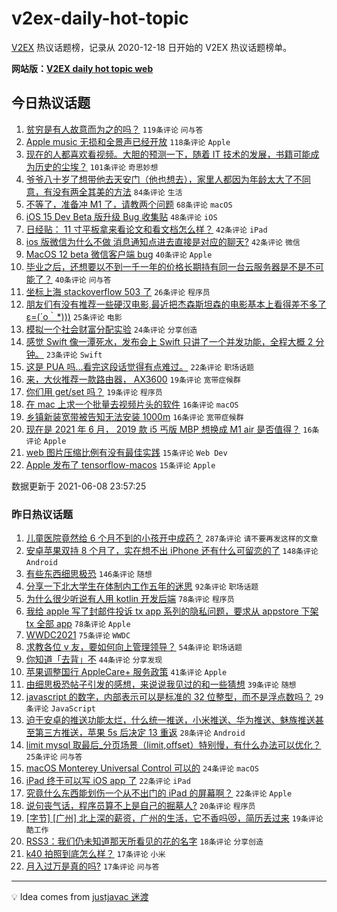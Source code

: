 # v2ex-daily-hot-topic

[V2EX](https://www.v2ex.com/) 热议话题榜，记录从 2020-12-18 日开始的 V2EX 热议话题榜单。

**网站版：[V2EX daily hot topic web](https://boojack.github.io/v2ex-daily-hot-topic-web/)**

## 今日热议话题

<!-- TODAY BEGIN -->

1. [贫穷是有人故意而为之的吗？](https://www.v2ex.com/t/782210) `119条评论` `问与答`
1. [Apple music 无损和全景声已经开放](https://www.v2ex.com/t/782099) `118条评论` `Apple`
1. [现在的人都喜欢看视频。大胆的预测一下，随着 IT 技术的发展，书籍可能成为历史的尘埃？](https://www.v2ex.com/t/782116) `101条评论` `奇思妙想`
1. [爷爷八十岁了想带他去天安门（他也想去），家里人都因为年龄太大了不同意，有没有两全其美的方法](https://www.v2ex.com/t/782045) `84条评论` `生活`
1. [不等了，准备冲 M1 了，请教两个问题](https://www.v2ex.com/t/782143) `68条评论` `macOS`
1. [iOS 15 Dev Beta 版升级 Bug 收集贴](https://www.v2ex.com/t/782073) `48条评论` `iOS`
1. [日经贴： 11 寸平板拿来看论文和看文档怎么样？](https://www.v2ex.com/t/782165) `42条评论` `iPad`
1. [ios 版微信为什么不做 消息通知点进去直接是对应的聊天?](https://www.v2ex.com/t/782047) `42条评论` `微信`
1. [MacOS 12 beta 微信客户端 bug](https://www.v2ex.com/t/782124) `40条评论` `Apple`
1. [毕业之后，还想要以不到一千一年的价格长期持有同一台云服务器是不是不可能了？](https://www.v2ex.com/t/782043) `40条评论` `问与答`
1. [坐标上海 stackoverflow 503 了](https://www.v2ex.com/t/782219) `26条评论` `程序员`
1. [朋友们有没有推荐一些硬汉电影,最近把杰森斯坦森的电影基本上看得差不多了ε=(´ο｀*)))](https://www.v2ex.com/t/782201) `25条评论` `电影`
1. [模拟一个社会财富分配实验](https://www.v2ex.com/t/782114) `24条评论` `分享创造`
1. [感觉 Swift 像一潭死水，发布会上 Swift 只讲了一个并发功能，全程大概 2 分钟。](https://www.v2ex.com/t/782121) `23条评论` `Swift`
1. [这是 PUA 吗…看完这段话觉得有点难过。](https://www.v2ex.com/t/782256) `22条评论` `职场话题`
1. [来，大伙推荐一款路由器， AX3600](https://www.v2ex.com/t/782187) `19条评论` `宽带症候群`
1. [你们用 get/set 吗？](https://www.v2ex.com/t/782167) `19条评论` `程序员`
1. [在 mac 上求一个批量去视频片头的软件](https://www.v2ex.com/t/782235) `16条评论` `macOS`
1. [乡镇新装宽带被告知无法安装 1000m](https://www.v2ex.com/t/782087) `16条评论` `宽带症候群`
1. [现在是 2021 年 6 月， 2019 款 i5 丐版 MBP 想换成 M1 air 是否值得？](https://www.v2ex.com/t/782053) `16条评论` `Apple`
1. [web 图片压缩比例有没有最佳实践](https://www.v2ex.com/t/782257) `15条评论` `Web Dev`
1. [Apple 发布了 tensorflow-macos](https://www.v2ex.com/t/782228) `15条评论` `Apple`

数据更新于 2021-06-08 23:57:25

<!-- TODAY END -->

### 昨日热议话题

<!-- YESTERDAY BEGIN -->

1. [儿童医院竟然给 6 个月不到的小孩开中成药？](https://www.v2ex.com/t/781819) `287条评论` `请不要再发这样的文章`
1. [安卓苹果双持 8 个月了，实在想不出 iPhone 还有什么可留恋的了](https://www.v2ex.com/t/781943) `148条评论` `Android`
1. [有些东西细思极恐](https://www.v2ex.com/t/781794) `146条评论` `随想`
1. [分享一下北大学生在体制内工作五年的迷思](https://www.v2ex.com/t/781821) `92条评论` `职场话题`
1. [为什么很少听说有人用 kotlin 开发后端](https://www.v2ex.com/t/781828) `78条评论` `程序员`
1. [我给 apple 写了封邮件投诉 tx app 系列的隐私问题，要求从 appstore 下架 tx 全部 app](https://www.v2ex.com/t/781843) `78条评论` `Apple`
1. [WWDC2021](https://www.v2ex.com/t/781790) `75条评论` `WWDC`
1. [求教各位 v 友，要如何向上管理领导？](https://www.v2ex.com/t/781782) `54条评论` `职场话题`
1. [你知道「去背」不](https://www.v2ex.com/t/781921) `44条评论` `分享发现`
1. [苹果调整国行 AppleCare+ 服务政策](https://www.v2ex.com/t/781791) `41条评论` `Apple`
1. [由细思极恐帖子引发的感想，来说说我见过的和一些猜想](https://www.v2ex.com/t/781831) `39条评论` `随想`
1. [javascript 的数字，内部表示可以是标准的 32 位整型，而不是浮点数吗？](https://www.v2ex.com/t/781924) `29条评论` `JavaScript`
1. [迫于安卓的推送功能太烂，什么统一推送，小米推送、华为推送、魅族推送甚至第三方推送，苹果 5s 后决定 13 重返](https://www.v2ex.com/t/781911) `28条评论` `Android`
1. [limit mysql 取最后_分页场景（limit,offset）特别慢，有什么办法可以优化？](https://www.v2ex.com/t/781896) `25条评论` `问与答`
1. [macOS Monterey Universal Control 可以的](https://www.v2ex.com/t/782012) `24条评论` `macOS`
1. [iPad 终于可以写 iOS app 了](https://www.v2ex.com/t/782007) `22条评论` `iPad`
1. [究竟什么东西能划伤一个从不出门的 iPad 的屏幕啊？](https://www.v2ex.com/t/781899) `22条评论` `Apple`
1. [说句丧气话，程序员算不上是自己的掘墓人?](https://www.v2ex.com/t/781995) `20条评论` `程序员`
1. [[字节] [广州] 北上深的薪资，广州的生活，它不香吗😻，简历丢过来](https://www.v2ex.com/t/781818) `19条评论` `酷工作`
1. [RSS3：我们仍未知道那天所看见的花的名字](https://www.v2ex.com/t/781981) `18条评论` `分享创造`
1. [k40 拍照到底怎么样？](https://www.v2ex.com/t/781971) `17条评论` `小米`
1. [月入过万是真的吗?](https://www.v2ex.com/t/781923) `17条评论` `问与答`

<!-- YESTERDAY END -->

---

💡 Idea comes from [justjavac 迷渡](https://github.com/justjavac/)
